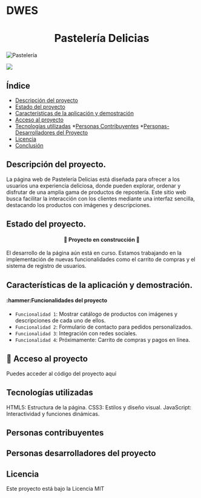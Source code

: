 # DWES
<h1 align="center">Pastelería Delicias </h1>

![Pastelería](https://github.com/user-attachments/assets/c6104df7-395c-4b86-a919-47bb321c3232)
<p align="left">
<img src="https://img.shields.io/badge/STATUS-EN%20DESAROLLO-green">
</p>
<h2>Índice</h2>

* [Descripción del proyecto](#descripción-del-proyecto)
* [Estado del proyecto](#Estado-del-proyecto)
* [Características de la aplicación y demostración](#Características-de-la-aplicación-y-demostración)
* [Acceso al proyecto](#acceso-proyecto)
* [Tecnologías utilizadas](#tecnologías-utilizadas)
*[Personas Contribuyentes](#personas-contribuyentes)
*[Personas-Desarrolladores del Proyecto](#personas-desarrolladores)
* [Licencia](#licencia)
* [Conclusión](#conclusión)

<h2>Descripción del proyecto.</h2>
La página web de Pastelería Delicias está diseñada para ofrecer a los usuarios una experiencia deliciosa, donde pueden explorar, ordenar y disfrutar de una amplia gama de productos de repostería. Este sitio web busca facilitar la interacción con los clientes mediante una interfaz sencilla, destacando los productos con imágenes y descripciones.

<h2>Estado del proyecto.</h2>

<h4 align="center">
  
:construction: Proyecto en construcción :construction:
</h4>
El desarrollo de la página aún está en curso. Estamos trabajando en la implementación de nuevas funcionalidades como el carrito de compras y el sistema de registro de usuarios.

<h2>Características de la aplicación y demostración.</h2>
<h4>
:hammer:Funcionalidades del proyecto
</h4>

- `Funcionalidad 1`: Mostrar catálogo de productos con imágenes y descripciones de cada uno de ellos.
- `Funcionalidad 2`: Formulario de contacto para pedidos personalizados.
- `Funcionalidad 3`: Integración con redes sociales.
- `Funcionalidad 4`: Próximamente: Carrito de compras y pagos en línea.

<h2>📁 Acceso al proyecto</h2>
Puedes acceder al código del proyecto <a href:"https://github.com/davidnoya/DWES">aquí</a>

<h2>Tecnologías utilizadas</h2>
HTML5: Estructura de la página.
CSS3: Estilos y diseño visual.
JavaScript: Interactividad y funciones dinámicas.

<h2>Personas contribuyentes</h2>
<h2>Personas desarrolladores del proyecto</h2>

<h2>Licencia</h2>
Este proyecto está bajo la Licencia MIT
